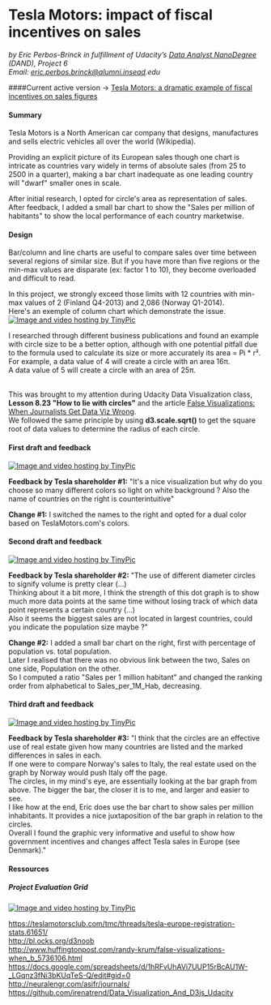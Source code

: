 # Tesla Motors: impact of fiscal incentives on sales 
_by Eric Perbos-Brinck in fulfillment of Udacity’s [Data Analyst NanoDegree](https://www.udacity.com/course/data-analyst-nanodegree--nd002) (DAND), Project 6_  
_Email: eric.perbos.brinck@alumni.insead.edu_
</br>

####Current active version -> [Tesla Motors: a dramatic example of fiscal incentives on sales figures](https://bl.ocks.org/EricPerbos/raw/3f4f1f4d637a131376e8a11886fee51d)

#### Summary
Tesla Motors is a North American car company that designs, manufactures and sells electric vehicles all over the world (Wikipedia).

Providing an explicit picture of its European sales though one chart is intricate as countries vary widely in terms of absolute sales (from 25 to 2500 in a quarter), making a bar chart inadequate as one leading country will "dwarf" smaller ones in scale.

After initial research, I opted for circle's area as representation of sales.</br>After feedback, I added a small bar chart to show the "Sales per million of habitants" to show the local performance of each country marketwise.


#### Design
Bar/column and line charts are useful to compare sales over time between several regions of similar size. But if you have more than five regions or the min-max values are disparate (ex: factor 1 to 10), they become overloaded and difficult to read.

In this project, we strongly exceed those limits with  12 countries with min-max values of 2 (Finland Q4-2013) and 2,086 (Norway Q1-2014).</br>Here's an exemple of column chart which demonstrate the issue.
<a href="http://tinypic.com?ref=2n0k8s2" target="_blank"><img src="http://i63.tinypic.com/2n0k8s2.jpg" border="0" alt="Image and video hosting by TinyPic"></a>

I researched through different business publications and found an example with circle size to be a better option, although with one potential pitfall due to the formula used to calculate its size or more accurately its area = Pi * r².</br>For example, a data value of 4 will create a circle with an area 16π.</br>A data value of 5 will create a circle with an area of 25π.

</br>This was brought to my attention during Udacity Data Visualization class, <b>Lesson 8.23 "How to lie with circles"</b> and the article [False Visualizations: When Journalists Get Data Viz Wrong](http://www.huffingtonpost.com/randy-krum/false-visualizations-when_b_5736106.html).</br>We followed the same principle by using <b>d3.scale.sqrt()</b> to get the square root of data values to determine the radius of each circle.


#### First draft and feedback

<a href="http://tinypic.com?ref=2rxzeyo" target="_blank"><img src="http://i65.tinypic.com/2rxzeyo.jpg" border="0" alt="Image and video hosting by TinyPic"></a>

<b>Feedback by Tesla shareholder #1:</b> "It's a nice visualization but why do you choose so many different colors so light on white background ? Also the name of countries on the right is counterintuitive"

<b>Change #1:</b> I switched the names to the right and opted for a dual color based on TeslaMotors.com's colors.


#### Second draft and feedback

<a href="http://tinypic.com?ref=2poyu7l" target="_blank"><img src="http://i67.tinypic.com/2poyu7l.jpg" border="0" alt="Image and video hosting by TinyPic"></a>

<b>Feedback by Tesla shareholder #2:</b> "The use of different diameter circles to signify volume is pretty clear (...) </br>Thinking about it a bit more, I think the strength of this dot graph is to show much more data points at the same time without losing track of which data point represents a certain country (...)</br>Also it seems the biggest sales are not located in largest countries, could you indicate the population size maybe ?"

<b>Change #2:</b> I added a small bar chart on the right, first with percentage of population vs. total population.</br>Later I realised that there was no obvious link between the two, Sales on one side, Population on the other.</br> So I computed a ratio "Sales per 1 million habitant" and changed the ranking order from alphabetical to Sales_per_1M_Hab, decreasing.


#### Third draft and feedback

<a href="http://tinypic.com?ref=10mr4zm" target="_blank"><img src="http://i68.tinypic.com/10mr4zm.jpg" border="0" alt="Image and video hosting by TinyPic"></a>

<b>Feedback by Tesla shareholder #3:</b> "I think that the circles are an effective use of real estate given how many countries are listed and the marked differences in sales in each. </br> If one were to compare Norway's sales to Italy, the real estate used on the graph by Norway would push Italy off the page.</br>The circles, in my mind's eye, are essentially looking at the bar graph from above. The bigger the bar, the closer it is to me, and larger and easier to see.</br>I like how at the end, Eric does use the bar chart to show sales per million inhabitants. It provides a nice juxtaposition of the bar graph in relation to the circles.</br>Overall I found the graphic very informative and useful to show how government incentives and changes affect Tesla sales in Europe (see Denmark)."


#### Ressources

##### Project Evaluation Grid
<a href="http://tinypic.com?ref=309h9ip" target="_blank"><img src="http://i68.tinypic.com/309h9ip.jpg" border="0" alt="Image and video hosting by TinyPic"></a>

https://teslamotorsclub.com/tmc/threads/tesla-europe-registration-stats.61651/</br>
http://bl.ocks.org/d3noob</br>
http://www.huffingtonpost.com/randy-krum/false-visualizations-when_b_5736106.html</br>
https://docs.google.com/spreadsheets/d/1hRFvUhAVi7UUP15rBcAU1W-_LGqnz3fNi3bKUqTeS-Q/edit#gid=0</br>
http://neuralengr.com/asifr/journals/
https://github.com/irenatrend/Data_Visualization_And_D3js_Udacity


